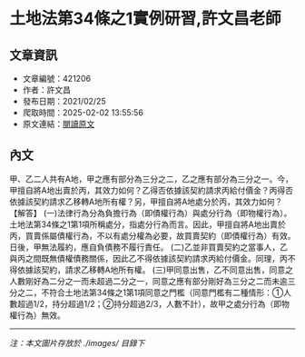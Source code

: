# 土地法第34條之1實例研習,許文昌老師

## 文章資訊
- 文章編號：421206
- 作者：許文昌
- 發布日期：2021/02/25
- 爬取時間：2025-02-02 13:55:56
- 原文連結：[閱讀原文](https://real-estate.get.com.tw/Columns/detail.aspx?no=421206)

## 內文
甲、乙二人共有A地，甲之應有部分為三分之二，乙之應有部分為三分之一。今，甲擅自將A地出賣於丙，其效力如何？乙得否依據該契約請求丙給付價金？丙得否依據該契約請求乙移轉A地所有權？另，甲擅自將A地處分於丙，其效力如何？
【解答】
(一)法律行為分為負擔行為（即債權行為）與處分行為（即物權行為）。土地法第34條之1第1項所稱處分，指處分行為而言。因此，甲擅自將A地出賣於丙，買賣係屬債權行為，不以有處分權為必要，故買賣契約（即債權行為）有效。日後，甲無法履約，應自負債務不履行責任。
(二)乙並非買賣契約之當事人，乙與丙之間既無債權債務關係，因此乙不得依據該契約請求丙給付價金。同理，丙不得依據該契約，請求乙移轉A地所有權。
(三)甲同意出售，乙不同意出售，同意之人數剛好為二分之一而未超過二分之一，同意之應有部分剛好為三分之二而未逾三分之二，不符合土地法第34條之1第1項同意之門檻（同意門檻有二種情形：①人數超過1/2，持分超過1/2；②持分超過2/3，人數不計），故甲之處分行為（即物權行為）無效。

---
*注：本文圖片存放於 ./images/ 目錄下*

